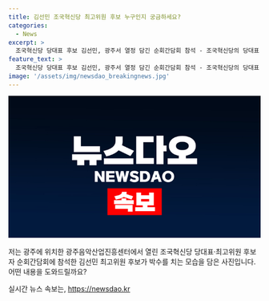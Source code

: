 ```yaml
---
title: 김선민 조국혁신당 최고위원 후보 누구인지 궁금하세요?
categories:
  - News
excerpt: >
  조국혁신당 당대표 후보 김선민, 광주서 열정 담긴 순회간담회 참석 - 조국혁신당의 당대표 후보 김선민이 광주 남구에서 열린 순회간담회에 열정적으로 참석하여 박수를 받았다. 해당 행사는 광주음악산업진흥센터에서 진행되었으며, 지지자들의 열정적인 모습이 눈에 띈다.
feature_text: >
  조국혁신당 당대표 후보 김선민, 광주서 열정 담긴 순회간담회 참석 - 조국혁신당의 당대표 후보 김선민이 광주 남구에서 열린 순회간담회에 열정적으로 참석하여 박수를 받았다. 해당 행사는 광주음악산업진흥센터에서 진행되었으며, 지지자들의 열정적인 모습이 눈에 띈다.
image: '/assets/img/newsdao_breakingnews.jpg'
---
```


<p><img src="/assets/img/newsdao_breakingnews.jpg" alt="firstkoreanews 속보" /></p>

<p>저는 광주에 위치한 광주음악산업진흥센터에서 열린 조국혁신당 당대표·최고위원 후보자 순회간담회에 참석한 김선민 최고위원 후보가 박수를 치는 모습을 담은 사진입니다. 어떤 내용을 도와드릴까요?</p>
실시간 뉴스 속보는, <a href="https://newsdao.kr" rel="dofollow">https://newsdao.kr</a>


